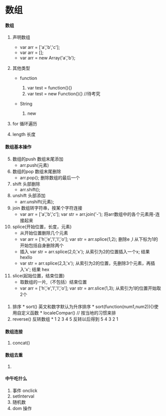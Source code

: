 数组
====
#### 数组
1. 声明数组
    * var arr = ['a','b','c'];
    * var arr = [];
    * var arr = new Array('a','b');

2. 其他类型
    * function
      1. var test = function(){}
      2. var test = new Function(){} //待考究

    * String
      1. new
3. for 循环遍历
4. length 长度

#### 数组基本操作
5. 数组的push  数组末尾添加
    * arr.push(元素)
6. 数组的pop   数组末尾删除
    * arr.pop(); 删除数组的最后一个
7. shift  头部删除
    * arr.shift();
8. unshift 头部添加
    * arr.unshift(元素);
9. join 数组转字符串，按某个字符连接
    * var arr = ['a','b','c'];
      var str = arr.join('-');  将arr数组中的各个元素用-连接起来
10. splice(开始位置，长度，元素)
    * 从开始位置删除几个元素
    * var arr = ['h','e','l','l','o'];
      var str = arr.splice(1,2);   删除e ,l 从下标为1的开始包括自身删除两个
    * 插入
      var str = arr.splice(2,0,'x');  从索引为2的位置插入一个x; 结果  hexllo
    * var str = arr.splice(2,3,'x');  从索引为2的位置，先删除3个元素，再插入'x'; 结果  hex
11. slice(起始位置，结束位置)
    * 取数组的一片,（不包括）结束位置
    * var arr = ['h','e','l','l','o'];
      var str = arr.slice(1,3);    从索引为1的位置开始取2个  

####  
  1. 排序
    * sort()   英文和数字默认为升序排序
    * sort(function(num1,num2)){}使用自定义函数
    * localeCompar()  // 按当地的习惯来排
  2. reverse()  反转数组
    * 1 2 3 4 5 反转以后得到 5 4 3 2 1

#### 数组连接
  1. concat()

#### 数组去重
  1.

#### 中午吃什么
  1. 事件  onclick
  2. setInterval
  3. 随机数
  4. dom 操作
